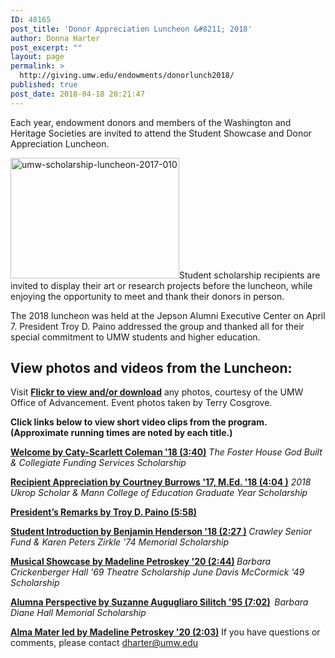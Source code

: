 ```yaml
---
ID: 48165
post_title: 'Donor Appreciation Luncheon &#8211; 2018'
author: Donna Harter
post_excerpt: ""
layout: page
permalink: >
  http://giving.umw.edu/endowments/donorlunch2018/
published: true
post_date: 2018-04-18 20:21:47
---
```

Each year, endowment donors and members of the Washington and Heritage Societies are invited to attend the Student Showcase and Donor Appreciation Luncheon.

<a href="https://giving.umw.edu/wp-content/uploads/2017/05/UMW-Scholarship-Luncheon-2017-010.jpg"><img class="alignleft wp-image-47848" src="https://giving.umw.edu/wp-content/uploads/2017/05/UMW-Scholarship-Luncheon-2017-010-300x214.jpg" alt="umw-scholarship-luncheon-2017-010" width="270" height="193" /></a>Student scholarship recipients are invited to display their art or research projects before the luncheon, while enjoying the opportunity to meet and thank their donors in person.

The 2018 luncheon was held at the Jepson Alumni Executive Center on April 7. President Troy D. Paino addressed the group and thanked all for their special commitment to UMW students and higher education.
<h2>View photos and videos from the Luncheon:</h2>
Visit <a href="https://flic.kr/s/aHsmadyeLQ"><strong>Flickr to view and/or download</strong></a> any photos, courtesy of the UMW Office of Advancement. Event photos taken by Terry Cosgrove.

<strong>Click links below to view short video clips from the program. (Approximate running times are noted by each title.)
</strong>

<a href="https://youtu.be/631SWjpEau8"><strong>Welcome by Caty-Scarlett Coleman '18 (3:40)</strong></a>
<em>The Foster House God Built &amp; Collegiate Funding Services Scholarship</em>

<a href="https://youtu.be/sDAo2zQBnxc"><strong>Recipient Appreciation by Courtney Burrows '17, M.Ed. '18 (4:04 )</strong></a> <em>2018 Ukrop Scholar &amp; Mann College of Education Graduate Year Scholarship</em>

<a href="https://youtu.be/pFKjrLvN6X4"><strong>President’s Remarks by Troy D. Paino (5:58)</strong></a>

<strong><a href="https://youtu.be/jZyt1y8zw7Y">Student Introduction by Benjamin Henderson '18 (2:27 )</a>
</strong><em>Crawley Senior Fund &amp; Karen Peters Zirkle '74 </em><em>Memorial Scholarship</em>

<strong><a href="https://youtu.be/SzwcukJ52EI">Musical Showcase by Madeline Petroskey '20 (2:44)</a>
</strong><em>Barbara Crickenberger Hall '69 Theatre Scholarship</em>
<em>June Davis McCormick '49 Scholarship</em>

<a href="https://youtu.be/66LNdE8nHSU"><strong>Alumna Perspective by Suzanne Augugliaro Silitch '95 (7:02)</strong></a><strong>  </strong><em>Barbara Diane Hall Memorial Scholarship</em><em>
</em>

<strong><a href="https://youtu.be/6WoVCSz312M">Alma Mater led by Madeline Petroskey '20 (2:03)</a>
</strong>
If you have questions or comments, please contact <a href="mailto:dharter@umw.edu" target="_blank" rel="noopener">dharter@umw.edu</a>